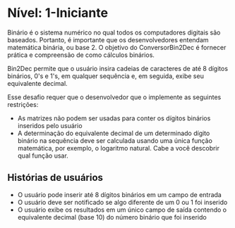 # Nível: 1-Iniciante

Binário é o sistema numérico no qual todos os computadores digitais são baseados. Portanto, é importante que os desenvolvedores entendam matemática binária, ou base 2. O objetivo do ConversorBin2Dec é fornecer prática e compreensão de como cálculos binários.

Bin2Dec permite que o usuário insira cadeias de caracteres de até 8 dígitos binários, 0's e 1's, em qualquer sequência e, em seguida, exibe seu equivalente decimal.

Esse desafio requer que o desenvolvedor que o implemente as seguintes restrições:

- As matrizes não podem ser usadas para conter os dígitos binários inseridos pelo usuário
- A determinação do equivalente decimal de um determinado dígito binário na sequência deve ser calculada usando uma única função matemática, por exemplo, o logaritmo natural. Cabe a você descobrir qual função usar.

## Histórias de usuários
 - O usuário pode inserir até 8 dígitos binários em um campo de entrada
 - O usuário deve ser notificado se algo diferente de um 0 ou 1 foi inserido
 - O usuário exibe os resultados em um único campo de saída contendo o equivalente decimal (base 10) do número binário que foi inserido